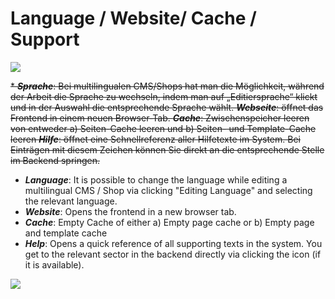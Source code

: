 # Language / Website/ Cache / Support

![](bild25.png)

~~* ***Sprache***: Bei multilingualen CMS/Shops hat man die Möglichkeit, während der Arbeit die Sprache zu wechseln, indem man auf „Editiersprache“ klickt und in der Auswahl die entsprechende Sprache wählt.
***Webseite***: öffnet das Frontend in einem neuen Browser-Tab.
***Cache***: Zwischenspeicher leeren von entweder a) Seiten-Cache leeren und b) Seiten- und Template-Cache leeren
***Hilfe***: öffnet eine Schnellreferenz aller Hilfetexte im System. Bei Einträgen mit diesem Zeichen können Sie direkt an die entsprechende Stelle im Backend springen.~~



* ***Language***: It is possible to change the language while editing a multilingual CMS / Shop via clicking "Editing Language" and selecting the relevant language.
* ***Website***: Opens the frontend in a new browser tab.
* ***Cache***: Empty Cache of either a) Empty page cache or b) Empty page and template cache
* ***Help***: Opens a quick reference of all supporting texts in the system. You get to the relevant sector in the backend directly via clicking the icon (if it is available).

![](bild26.png)



